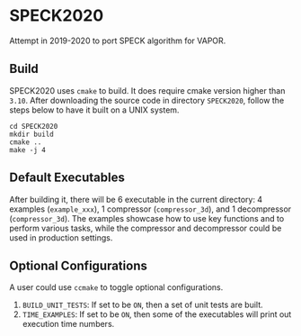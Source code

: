 # SPECK2020
Attempt in 2019-2020 to port SPECK algorithm for VAPOR.

## Build
SPECK2020 uses `cmake` to build. It does require cmake version higher than `3.10`.
After downloading the source code in directory `SPECK2020`, follow the steps below
to have it built on a UNIX system.

```
cd SPECK2020
mkdir build
cmake ..
make -j 4
```

## Default Executables
After building it, there will be 6 executable in the current directory:
4 examples (`example_xxx`), 1 compressor (`compressor_3d`),
and 1 decompressor (`compressor_3d`).
The examples showcase how to use key functions and to perform various tasks,
while the compressor and decompressor could be used in production settings.

## Optional Configurations
A user could use `ccmake` to toggle optional configurations.
1. `BUILD_UNIT_TESTS`: If set to be `ON`, then a set of unit tests are built.
2. `TIME_EXAMPLES`: If set to be `ON`, then some of the executables will print
out execution time numbers.
